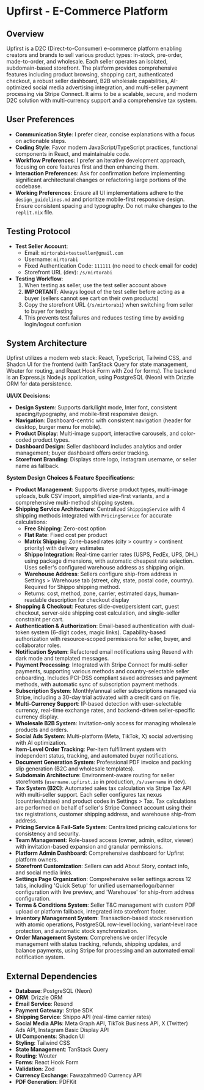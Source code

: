 # Upfirst - E-Commerce Platform

## Overview
Upfirst is a D2C (Direct-to-Consumer) e-commerce platform enabling creators and brands to sell various product types: in-stock, pre-order, made-to-order, and wholesale. Each seller operates an isolated, subdomain-based storefront. The platform provides comprehensive features including product browsing, shopping cart, authenticated checkout, a robust seller dashboard, B2B wholesale capabilities, AI-optimized social media advertising integration, and multi-seller payment processing via Stripe Connect. It aims to be a scalable, secure, and modern D2C solution with multi-currency support and a comprehensive tax system.

## User Preferences
- **Communication Style**: I prefer clear, concise explanations with a focus on actionable steps.
- **Coding Style**: Favor modern JavaScript/TypeScript practices, functional components in React, and maintainable code.
- **Workflow Preferences**: I prefer an iterative development approach, focusing on core features first and then enhancing them.
- **Interaction Preferences**: Ask for confirmation before implementing significant architectural changes or refactoring large portions of the codebase.
- **Working Preferences**: Ensure all UI implementations adhere to the `design_guidelines.md` and prioritize mobile-first responsive design. Ensure consistent spacing and typography. Do not make changes to the `replit.nix` file.

## Testing Protocol
- **Test Seller Account**: 
  - Email: `mirtorabi+testseller@gmail.com`
  - Username: `mirtorabi`
  - Fixed Authentication Code: `111111` (no need to check email for code)
  - Storefront URL (dev): `/s/mirtorabi`
- **Testing Workflow**:
  1. When testing as seller, use the test seller account above
  2. **IMPORTANT**: Always logout of the test seller before acting as a buyer (sellers cannot see cart on their own products)
  3. Copy the storefront URL (`/s/mirtorabi`) when switching from seller to buyer for testing
  4. This prevents test failures and reduces testing time by avoiding login/logout confusion

## System Architecture
Upfirst utilizes a modern web stack: React, TypeScript, Tailwind CSS, and Shadcn UI for the frontend (with TanStack Query for state management, Wouter for routing, and React Hook Form with Zod for forms). The backend is an Express.js Node.js application, using PostgreSQL (Neon) with Drizzle ORM for data persistence.

**UI/UX Decisions:**
- **Design System**: Supports dark/light mode, Inter font, consistent spacing/typography, and mobile-first responsive design.
- **Navigation**: Dashboard-centric with consistent navigation (header for desktop, burger menu for mobile).
- **Product Display**: Multi-image support, interactive carousels, and color-coded product types.
- **Dashboard Design**: Seller dashboard includes analytics and order management; buyer dashboard offers order tracking.
- **Storefront Branding**: Displays store logo, Instagram username, or seller name as fallback.

**System Design Choices & Feature Specifications:**
- **Product Management**: Supports diverse product types, multi-image uploads, bulk CSV import, simplified size-first variants, and a comprehensive multi-method shipping system.
- **Shipping Service Architecture**: Centralized `ShippingService` with 4 shipping methods integrated with `PricingService` for accurate calculations:
  - **Free Shipping**: Zero-cost option
  - **Flat Rate**: Fixed cost per product
  - **Matrix Shipping**: Zone-based rates (city > country > continent priority) with delivery estimates
  - **Shippo Integration**: Real-time carrier rates (USPS, FedEx, UPS, DHL) using package dimensions, with automatic cheapest rate selection. Uses seller's configured warehouse address as shipping origin.
  - **Warehouse Address**: Sellers configure ship-from address in Settings > Warehouse tab (street, city, state, postal code, country). Required for Shippo shipping method.
  - Returns: cost, method, zone, carrier, estimated days, human-readable description for checkout display
- **Shopping & Checkout**: Features slide-over/persistent cart, guest checkout, server-side shipping cost calculation, and single-seller constraint per cart.
- **Authentication & Authorization**: Email-based authentication with dual-token system (6-digit codes, magic links). Capability-based authorization with resource-scoped permissions for seller, buyer, and collaborator roles.
- **Notification System**: Refactored email notifications using Resend with dark mode and templated messages.
- **Payment Processing**: Integrated with Stripe Connect for multi-seller payments, supporting various methods and country-selectable seller onboarding. Includes PCI-DSS compliant saved addresses and payment methods, with automatic sync of subscription payment methods.
- **Subscription System**: Monthly/annual seller subscriptions managed via Stripe, including a 30-day trial activated with a credit card on file.
- **Multi-Currency Support**: IP-based detection with user-selectable currency, real-time exchange rates, and backend-driven seller-specific currency display.
- **Wholesale B2B System**: Invitation-only access for managing wholesale products and orders.
- **Social Ads System**: Multi-platform (Meta, TikTok, X) social advertising with AI optimization.
- **Item-Level Order Tracking**: Per-item fulfillment system with independent status, tracking, and automated buyer notifications.
- **Document Generation System**: Professional PDF invoice and packing slip generation (B2C and wholesale templates).
- **Subdomain Architecture**: Environment-aware routing for seller storefronts (`username.upfirst.io` in production, `/s/username` in dev).
- **Tax System (B2C)**: Automated sales tax calculation via Stripe Tax API with multi-seller support. Each seller configures tax nexus (countries/states) and product codes in Settings > Tax. Tax calculations are performed on behalf of seller's Stripe Connect account using their tax registrations, customer shipping address, and warehouse ship-from address.
- **Pricing Service & Fail-Safe System**: Centralized pricing calculations for consistency and security.
- **Team Management**: Role-based access (owner, admin, editor, viewer) with invitation-based expansion and granular permissions.
- **Platform Admin Dashboard**: Comprehensive dashboard for Upfirst platform owners.
- **Storefront Customization**: Sellers can add About Story, contact info, and social media links.
- **Settings Page Organization**: Comprehensive seller settings across 12 tabs, including 'Quick Setup' for unified username/logo/banner configuration with live preview, and 'Warehouse' for ship-from address configuration.
- **Terms & Conditions System**: Seller T&C management with custom PDF upload or platform fallback, integrated into storefront footer.
- **Inventory Management System**: Transaction-based stock reservation with atomic operations, PostgreSQL row-level locking, variant-level race protection, and automatic stock synchronization.
- **Order Management System**: Comprehensive order lifecycle management with status tracking, refunds, shipping updates, and balance payments, using Stripe for processing and an automated email notification system.

## External Dependencies
- **Database**: PostgreSQL (Neon)
- **ORM**: Drizzle ORM
- **Email Service**: Resend
- **Payment Gateway**: Stripe SDK
- **Shipping Service**: Shippo API (real-time carrier rates)
- **Social Media APIs**: Meta Graph API, TikTok Business API, X (Twitter) Ads API, Instagram Basic Display API
- **UI Components**: Shadcn UI
- **Styling**: Tailwind CSS
- **State Management**: TanStack Query
- **Routing**: Wouter
- **Forms**: React Hook Form
- **Validation**: Zod
- **Currency Exchange**: Fawazahmed0 Currency API
- **PDF Generation**: PDFKit